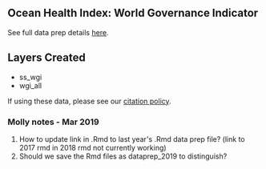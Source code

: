 ## Ocean Health Index: World Governance Indicator

See full data prep details [here](https://rawgit.com/OHI-Science/ohiprep_v2018/master/globalprep/prs_res_wgi/v2018/WGI_dataprep.html).

## Layers Created
* ss_wgi
* wgi_all



If using these data, please see our [citation policy](http://ohi-science.org/citation-policy/).


### Molly notes - Mar 2019

1. How to update link in .Rmd to last year's .Rmd data prep file? (link to 2017 rmd in 2018 rmd not currently working)
2. Should we save the Rmd files as dataprep_2019 to distinguish? 
